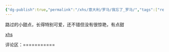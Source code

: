 ```yaml
---
{"dg-publish":true,"permalink":"/xhs/意大利/罗马/我忘了_罗马/","tags":["rednote","罗马"],"updated":"2025-03-30T20:39:23.443+08:00"}
---
```


 

路过的小甜点，长得特别可爱，还不错但没有很惊艳，有点甜

[xhs](https://www.xiaohongshu.com/explore/652f15b5000000002101c266?xsec_token=ABV5u2gs5qv0-UK33zqVjMJu6V0qd4mUz0hNGIhrdshpw=&xsec_source=pc_user)

评论区：===========

